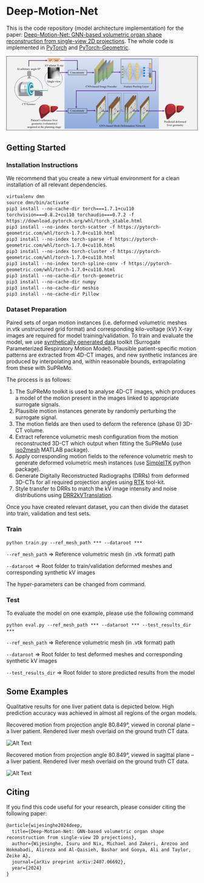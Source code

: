# Deep-Motion-Net

This is the code repository (model architecture implementation) for the paper: [Deep-Motion-Net: GNN-based volumetric organ shape reconstruction from single-view 2D projections](https://arxiv.org/abs/2407.06692). The whole code is implemented in [PyTorch](https://pytorch.org/) and [PyTorch-Geometric](https://pytorch-geometric.readthedocs.io/en/latest/). 

<img src="/imgs/Graphical_abstract_DMM.png" width="900"/>

## Getting Started

### Installation Instructions

We recommend that you create a new virtual environment for a clean installation of all relevant dependencies.

```
virtualenv dmn
source dmn/bin/activate
pip3 install --no-cache-dir torch===1.7.1+cu110 torchvision===0.8.2+cu110 torchaudio===0.7.2 -f https://download.pytorch.org/whl/torch_stable.html
pip3 install --no-index torch-scatter -f https://pytorch-geometric.com/whl/torch-1.7.0+cu110.html
pip3 install --no-index torch-sparse -f https://pytorch-geometric.com/whl/torch-1.7.0+cu110.html
pip3 install --no-index torch-cluster -f https://pytorch-geometric.com/whl/torch-1.7.0+cu110.html
pip3 install --no-index torch-spline-conv -f https://pytorch-geometric.com/whl/torch-1.7.0+cu110.html
pip3 install --no-cache-dir torch-geometric
pip3 install --no-cache-dir numpy
pip3 install --no-cache-dir meshio
pip3 install --no-cache-dir Pillow
```

### Dataset Preparation

Paired sets of organ motion instances (i.e. deformed volumetric meshes in.vtk unstructured grid format) and corresponding kilo-voltage (kV) X-ray images are required for model training/validation. To train and evaluate the model, we use [synthetically generated data](https://github.com/isurusuranga/SyntheticMotionDataGenerator) toolkit (Surrogate Parameterized Respiratory Motion Model). Plausible patient-specific motion patterns are extracted from 4D-CT images, and new synthetic instances are produced by interpolating and, within reasonable bounds, extrapolating from these with SuPReMo. 

The process is as follows:

1) The SuPReMo toolkit is used to analyse 4D-CT images, which produces a model of the motion present in the images linked to appropriate surrogate signals. 
2) Plausible motion instances generate by randomly perturbing the surrogate signal.
3) The motion fields are then used to deform the reference (phase 0) 3D-CT volume.
4) Extract reference volumetric mesh configuration from the motion reconstructed 3D-CT which output when fitting the SuPReMo (use [iso2mesh](https://iso2mesh.sourceforge.net/cgi-bin/index.cgi) MATLAB package).
5) Apply corresponding motion fields to the reference volumetric mesh to generate deformed volumetric mesh instances (use [SimpleITK](https://simpleitk.org/) python package).
6) Generate Digitally Reconstructed Radiographs (DRRs) from deformed 3D-CTs for all required projection angles using [RTK](http://www.openrtk.org/Doxygen/DocGeo3D.html) tool-kit.
7) Style transfer to DRRs to match the kV image intensity and noise distributions using [DRR2kVTranslation](https://github.com/isurusuranga/DRR2kVTranslation).

Once you have created relevant dataset, you can then divide the dataset into train, validation and test sets.

### Train

```
python train.py --ref_mesh_path *** --dataroot ***
```
```--ref_mesh_path``` => Reference volumetric mesh (in .vtk format) path

```--dataroot``` => Root folder to train/validation deformed meshes and corresponding synthetic kV images

The hyper-parameters can be changed from command.

### Test

To evaluate the model on one example, please use the following command

```
python eval.py --ref_mesh_path *** --dataroot *** --test_results_dir ***
```
```--ref_mesh_path``` => Reference volumetric mesh (in .vtk format) path

```--dataroot``` => Root folder to test deformed meshes and corresponding synthetic kV images

```--test_results_dir``` => Root folder to store predicted results from the model

## Some Examples

Qualitative results for one liver patient data is depicted below. High prediction accuracy was achieved in almost all regions of the organ models.

Recovered motion from projection angle 80.849°, viewed in coronal plane – a liver patient. Rendered liver mesh overlaid on the ground truth CT data.

![Alt Text](/imgs/animation_coronal_slice_breathing_cropped_IDAP775756_11.gif)

Recovered motion from projection angle 80.849°, viewed in sagittal plane – a liver patient. Rendered liver mesh overlaid on the ground truth CT data.

![Alt Text](/imgs/animation_saggital_slice_breathing_cropped_IDAP775756_11.gif)

## Citing

If you find this code useful for your research, please consider citing the following paper:

```
@article{wijesinghe2024deep,
  title={Deep-Motion-Net: GNN-based volumetric organ shape reconstruction from single-view 2D projections},
  author={Wijesinghe, Isuru and Nix, Michael and Zakeri, Arezoo and Hokmabadi, Alireza and Al-Qaisieh, Bashar and Gooya, Ali and Taylor, Zeike A},
  journal={arXiv preprint arXiv:2407.06692},
  year={2024}
}
```